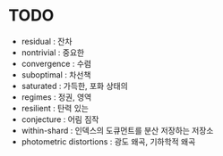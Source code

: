 # TODO

- residual : 잔차
- nontrivial : 중요한
- convergence : 수렴
- suboptimal : 차선책
- saturated : 가득한, 포화 상태의
- regimes : 정권, 영역
- resilient : 탄력 있는
- conjecture : 어림 짐작
- within-shard :  인덱스의 도큐먼트를 분산 저장하는 저장소
- photometric distortions : 광도 왜곡, 기하학적 왜곡